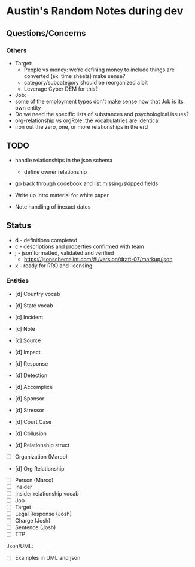 # Austin's Random Notes during dev

## Questions/Concerns

### Others
- Target:
  - People vs money: we're defining money to include things are converted (ex. time sheets) make sense?
  - category/subcategory should be reorganized a bit
  - Leverage Cyber DEM for this?
- Job:
 - some of the employment types don't make sense now that Job is its own entity
- Do we need the specific lists of substances and psychological issues?
- org-relationship vs orgRole: the vocabulatries are identical
- iron out the zero, one, or more relationships in the erd

## TODO
- handle relationships in the json schema
  - define owner relationship
- go back through codebook and list missing/skipped fields

- Write up intro material for white paper
- Note handling of inexact dates

## Status

- d - definitions completed
- c - descriptions and properties confirmed with team
- j - json formatted, validated and verified
  - https://jsonschemalint.com/#!/version/draft-07/markup/json
- x - ready for RRO and licensing


### Entities

- [d] Country vocab
- [d] State vocab
- [c] Incident
- [c] Note
- [c] Source
- [d] Impact

- [d] Response
- [d] Detection
- [d] Accomplice
- [d] Sponsor
- [d] Stressor
- [d] Court Case
- [d] Collusion
- [d] Relationship struct
- [ ] Organization (Marco)
- [d] Org Relationship
- [ ] Person (Marco)
- [ ] Insider
- [ ] Insider relationship vocab
- [ ] Job
- [ ] Target
- [ ] Legal Response (Josh)
- [ ] Charge (Josh)
- [ ] Sentence (Josh)
- [ ] TTP

Json/UML:
- [ ] Examples in UML and json

